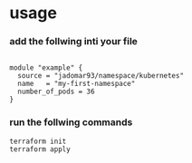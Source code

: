 # usage

### add the follwing inti your file 
```

module "example" {
  source = "jadomar93/namespace/kubernetes"
  name   = "my-first-namespace"
  number_of_pods = 36
}
```
### run the follwing commands
```
terraform init 
terraform apply
```
